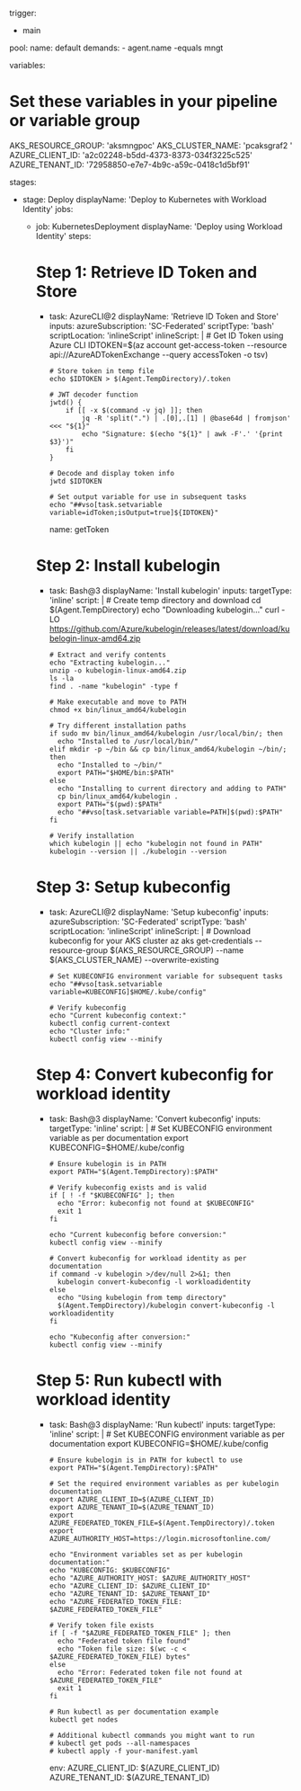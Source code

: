 trigger:
- main

pool:
  name: default
  demands:
    - agent.name -equals mngt

variables:
  # Set these variables in your pipeline or variable group
  AKS_RESOURCE_GROUP: 'aksmngpoc'
  AKS_CLUSTER_NAME: 'pcaksgraf2 '
  AZURE_CLIENT_ID: 'a2c02248-b5dd-4373-8373-034f3225c525'
  AZURE_TENANT_ID: '72958850-e7e7-4b9c-a59c-0418c1d5bf91'

stages:
- stage: Deploy
  displayName: 'Deploy to Kubernetes with Workload Identity'
  jobs:
  - job: KubernetesDeployment
    displayName: 'Deploy using Workload Identity'
    steps:
    
    # Step 1: Retrieve ID Token and Store
    - task: AzureCLI@2
      displayName: 'Retrieve ID Token and Store'
      inputs:
        azureSubscription: 'SC-Federated'
        scriptType: 'bash'
        scriptLocation: 'inlineScript'
        inlineScript: |
          # Get ID Token using Azure CLI
          IDTOKEN=$(az account get-access-token --resource api://AzureADTokenExchange --query accessToken -o tsv)
          
          # Store token in temp file
          echo $IDTOKEN > $(Agent.TempDirectory)/.token
          
          # JWT decoder function
          jwtd() {
              if [[ -x $(command -v jq) ]]; then
                  jq -R 'split(".") | .[0],.[1] | @base64d | fromjson' <<< "${1}"
                  echo "Signature: $(echo "${1}" | awk -F'.' '{print $3}')"
              fi
          }
          
          # Decode and display token info
          jwtd $IDTOKEN
          
          # Set output variable for use in subsequent tasks
          echo "##vso[task.setvariable variable=idToken;isOutput=true]${IDTOKEN}"
      name: getToken

    # Step 2: Install kubelogin
    - task: Bash@3
      displayName: 'Install kubelogin'
      inputs:
        targetType: 'inline'
        script: |
          # Create temp directory and download
          cd $(Agent.TempDirectory)
          echo "Downloading kubelogin..."
          curl -LO https://github.com/Azure/kubelogin/releases/latest/download/kubelogin-linux-amd64.zip
          
          # Extract and verify contents
          echo "Extracting kubelogin..."
          unzip -o kubelogin-linux-amd64.zip
          ls -la
          find . -name "kubelogin" -type f
          
          # Make executable and move to PATH
          chmod +x bin/linux_amd64/kubelogin
          
          # Try different installation paths
          if sudo mv bin/linux_amd64/kubelogin /usr/local/bin/; then
            echo "Installed to /usr/local/bin/"
          elif mkdir -p ~/bin && cp bin/linux_amd64/kubelogin ~/bin/; then
            echo "Installed to ~/bin/"
            export PATH="$HOME/bin:$PATH"
          else
            echo "Installing to current directory and adding to PATH"
            cp bin/linux_amd64/kubelogin .
            export PATH="$(pwd):$PATH"
            echo "##vso[task.setvariable variable=PATH]$(pwd):$PATH"
          fi
          
          # Verify installation
          which kubelogin || echo "kubelogin not found in PATH"
          kubelogin --version || ./kubelogin --version

    # Step 3: Setup kubeconfig
    - task: AzureCLI@2
      displayName: 'Setup kubeconfig'
      inputs:
        azureSubscription: 'SC-Federated'
        scriptType: 'bash'
        scriptLocation: 'inlineScript'
        inlineScript: |
          # Download kubeconfig for your AKS cluster
          az aks get-credentials --resource-group $(AKS_RESOURCE_GROUP) --name $(AKS_CLUSTER_NAME) --overwrite-existing
          
          # Set KUBECONFIG environment variable for subsequent tasks
          echo "##vso[task.setvariable variable=KUBECONFIG]$HOME/.kube/config"
          
          # Verify kubeconfig
          echo "Current kubeconfig context:"
          kubectl config current-context
          echo "Cluster info:"
          kubectl config view --minify

    # Step 4: Convert kubeconfig for workload identity
    - task: Bash@3
      displayName: 'Convert kubeconfig'
      inputs:
        targetType: 'inline'
        script: |
          # Set KUBECONFIG environment variable as per documentation
          export KUBECONFIG=$HOME/.kube/config
          
          # Ensure kubelogin is in PATH
          export PATH="$(Agent.TempDirectory):$PATH"
          
          # Verify kubeconfig exists and is valid
          if [ ! -f "$KUBECONFIG" ]; then
            echo "Error: kubeconfig not found at $KUBECONFIG"
            exit 1
          fi
          
          echo "Current kubeconfig before conversion:"
          kubectl config view --minify
          
          # Convert kubeconfig for workload identity as per documentation
          if command -v kubelogin >/dev/null 2>&1; then
            kubelogin convert-kubeconfig -l workloadidentity
          else
            echo "Using kubelogin from temp directory"
            $(Agent.TempDirectory)/kubelogin convert-kubeconfig -l workloadidentity
          fi
          
          echo "Kubeconfig after conversion:"
          kubectl config view --minify

    # Step 5: Run kubectl with workload identity
    - task: Bash@3
      displayName: 'Run kubectl'
      inputs:
        targetType: 'inline'
        script: |
          # Set KUBECONFIG environment variable as per documentation
          export KUBECONFIG=$HOME/.kube/config
          
          # Ensure kubelogin is in PATH for kubectl to use
          export PATH="$(Agent.TempDirectory):$PATH"
          
          # Set the required environment variables as per kubelogin documentation
          export AZURE_CLIENT_ID=$(AZURE_CLIENT_ID)
          export AZURE_TENANT_ID=$(AZURE_TENANT_ID)
          export AZURE_FEDERATED_TOKEN_FILE=$(Agent.TempDirectory)/.token
          export AZURE_AUTHORITY_HOST=https://login.microsoftonline.com/
          
          echo "Environment variables set as per kubelogin documentation:"
          echo "KUBECONFIG: $KUBECONFIG"
          echo "AZURE_AUTHORITY_HOST: $AZURE_AUTHORITY_HOST"
          echo "AZURE_CLIENT_ID: $AZURE_CLIENT_ID" 
          echo "AZURE_TENANT_ID: $AZURE_TENANT_ID"
          echo "AZURE_FEDERATED_TOKEN_FILE: $AZURE_FEDERATED_TOKEN_FILE"
          
          # Verify token file exists
          if [ -f "$AZURE_FEDERATED_TOKEN_FILE" ]; then
            echo "Federated token file found"
            echo "Token file size: $(wc -c < $AZURE_FEDERATED_TOKEN_FILE) bytes"
          else
            echo "Error: Federated token file not found at $AZURE_FEDERATED_TOKEN_FILE"
            exit 1
          fi
          
          # Run kubectl as per documentation example
          kubectl get nodes
          
          # Additional kubectl commands you might want to run
          # kubectl get pods --all-namespaces
          # kubectl apply -f your-manifest.yaml
      env:
        AZURE_CLIENT_ID: $(AZURE_CLIENT_ID)
        AZURE_TENANT_ID: $(AZURE_TENANT_ID)
